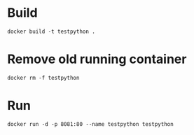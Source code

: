 # Build
```
docker build -t testpython .
```

# Remove old running container
```
docker rm -f testpython
```

# Run
```
docker run -d -p 8081:80 --name testpython testpython
```
